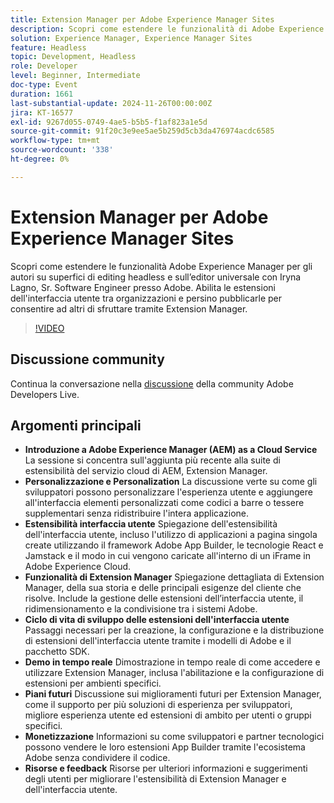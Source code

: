 ```yaml
---
title: Extension Manager per Adobe Experience Manager Sites
description: Scopri come estendere le funzionalità di Adobe Experience Manager con Extension Manager, consentendo estensioni dell’interfaccia utente e personalizzazioni tra organizzazioni diverse senza ridistribuire l’intera applicazione, come dimostrato da Iryna Lagno, Sr. Software Engineer presso Adobe.
solution: Experience Manager, Experience Manager Sites
feature: Headless
topic: Development, Headless
role: Developer
level: Beginner, Intermediate
doc-type: Event
duration: 1661
last-substantial-update: 2024-11-26T00:00:00Z
jira: KT-16577
exl-id: 9267d055-0749-4ae5-b5b5-f1af823a1e5d
source-git-commit: 91f20c3e9ee5ae5b259d5cb3da476974acdc6585
workflow-type: tm+mt
source-wordcount: '338'
ht-degree: 0%

---
```


# Extension Manager per Adobe Experience Manager Sites

Scopri come estendere le funzionalità Adobe Experience Manager per gli autori su superfici di editing headless e sull’editor universale con Iryna Lagno, Sr. Software Engineer presso Adobe. Abilita le estensioni dell&#39;interfaccia utente tra organizzazioni e persino pubblicarle per consentire ad altri di sfruttare tramite Extension Manager.

>[!VIDEO](https://video.tv.adobe.com/v/3440436/?learn=on&enablevpops&captions=ita)

## Discussione community

Continua la conversazione nella [discussione](https://adobe.ly/48N59Uj) della community Adobe Developers Live.

## Argomenti principali

* **Introduzione a Adobe Experience Manager (AEM) as a Cloud Service** La sessione si concentra sull&#39;aggiunta più recente alla suite di estensibilità del servizio cloud di AEM, Extension Manager.
* **Personalizzazione e Personalization** La discussione verte su come gli sviluppatori possono personalizzare l&#39;esperienza utente e aggiungere all&#39;interfaccia elementi personalizzati come codici a barre o tessere supplementari senza ridistribuire l&#39;intera applicazione.
* **Estensibilità interfaccia utente** Spiegazione dell&#39;estensibilità dell&#39;interfaccia utente, incluso l&#39;utilizzo di applicazioni a pagina singola create utilizzando il framework Adobe App Builder, le tecnologie React e Jamstack e il modo in cui vengono caricate all&#39;interno di un iFrame in Adobe Experience Cloud.
* **Funzionalità di Extension Manager** Spiegazione dettagliata di Extension Manager, della sua storia e delle principali esigenze del cliente che risolve. Include la gestione delle estensioni dell’interfaccia utente, il ridimensionamento e la condivisione tra i sistemi Adobe.
* **Ciclo di vita di sviluppo delle estensioni dell&#39;interfaccia utente** Passaggi necessari per la creazione, la configurazione e la distribuzione di estensioni dell&#39;interfaccia utente tramite i modelli di Adobe e il pacchetto SDK.
* **Demo in tempo reale** Dimostrazione in tempo reale di come accedere e utilizzare Extension Manager, inclusa l&#39;abilitazione e la configurazione di estensioni per ambienti specifici.
* **Piani futuri** Discussione sui miglioramenti futuri per Extension Manager, come il supporto per più soluzioni di esperienza per sviluppatori, migliore esperienza utente ed estensioni di ambito per utenti o gruppi specifici.
* **Monetizzazione** Informazioni su come sviluppatori e partner tecnologici possono vendere le loro estensioni App Builder tramite l&#39;ecosistema Adobe senza condividere il codice.
* **Risorse e feedback** Risorse per ulteriori informazioni e suggerimenti degli utenti per migliorare l&#39;estensibilità di Extension Manager e dell&#39;interfaccia utente.
